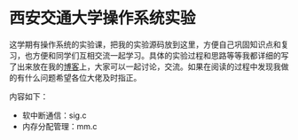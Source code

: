 # 西安交通大学操作系统实验
这学期有操作系统的实验课，把我的实验源码放到这里，方便自己巩固知识点和复习，也方便和同学们互相交流一起学习。具体的实验过程和思路等等我都详细的写了出来放在我的[博客](http://winny.work)上，大家可以一起讨论，交流。如果在阅读的过程中发现我做的有什么问题希望各位大佬及时指正。

内容如下：

- 软中断通信：sig.c
- 内存分配管理：mm.c

